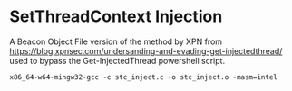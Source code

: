 # SetThreadContext Injection

A Beacon Object File version of the method by XPN from https://blog.xpnsec.com/undersanding-and-evading-get-injectedthread/ used to bypass the Get-InjectedThread powershell script.

`x86_64-w64-mingw32-gcc -c stc_inject.c -o stc_inject.o -masm=intel`
